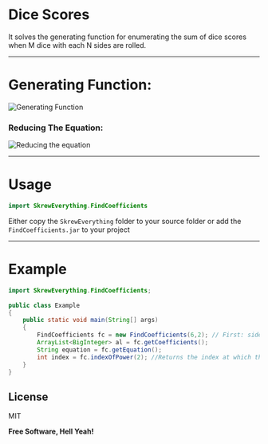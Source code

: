 # Dice Scores


It solves the generating function for enumerating the sum of dice scores when M dice with each N sides are rolled.

---

# Generating Function:
![Generating Function](https://cloud.githubusercontent.com/assets/15038803/21825384/896f674a-d7a9-11e6-8aec-17ae665d5882.png)

### Reducing The Equation:

![Reducing the equation](https://cloud.githubusercontent.com/assets/15038803/21825461/d92a6a82-d7a9-11e6-8a23-e9e4a7dbc3d9.png)

---

# Usage

```java
import SkrewEverything.FindCoefficients
```
Either copy the `SkrewEverything` folder to your source folder or add the `FindCoefficients.jar` to your project

---

# Example
```java
import SkrewEverything.FindCoefficients;
    
public class Example
{
    public static void main(String[] args)
    {
        FindCoefficients fc = new FindCoefficients(6,2); // First: sides, Second: no. of dice
        ArrayList<BigInteger> al = fc.getCoefficients();
        String equation = fc.getEquation();
        int index = fc.indexOfPower(2); //Returns the index at which the coefficient of specified power is there in List
    }
}
```

License
----

MIT


**Free Software, Hell Yeah!**

